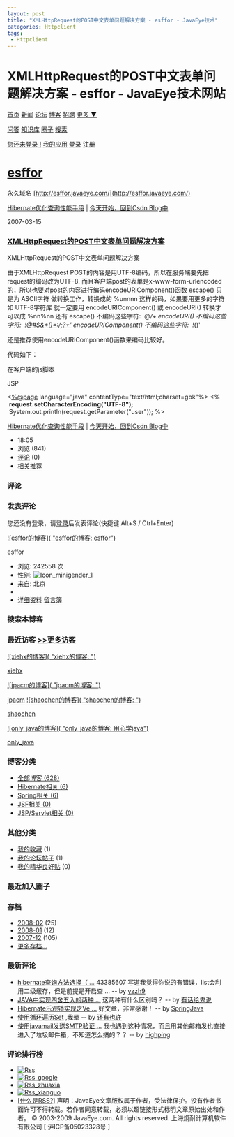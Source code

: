 ```yaml
---
layout: post
title: "XMLHttpRequest的POST中文表单问题解决方案 - esffor - JavaEye技术"
categories: Httpclient
tags: 
 - Httpclient
--- 
```


# XMLHttpRequest的POST中文表单问题解决方案 - esffor - JavaEye技术网站

[首页](http://www.javaeye.com/) [新闻](http://www.javaeye.com/news) [论坛](http://www.javaeye.com/forums) [博客](http://www.javaeye.com/blogs) [招聘](http://www.javaeye.com/job) [更多 ▼](http://esffor.javaeye.com/blog/96320#)

[问答](http://www.javaeye.com/ask) [知识库](http://www.javaeye.com/wiki) [圈子](http://www.javaeye.com/groups) [搜索](http://www.javaeye.com/google_search)

[您还未登录 !](http://esffor.javaeye.com/login "登录") [我的应用](http://www.javaeye.com/all) [登录](http://esffor.javaeye.com/login) [注册](http://esffor.javaeye.com/signup)

# [esffor](http://esffor.javaeye.com/)

永久域名 [http://esffor.javaeye.com/](http://esffor.javaeye.com/)

[Hibernate优化查询性能手段](http://esffor.javaeye.com/blog/96019 "Hibernate优化查询性能手段") | [今天开始，回到Csdn Blog中](http://esffor.javaeye.com/blog/96485 "今天开始，回到Csdn Blog中")

2007-03-15

### [XMLHttpRequest的POST中文表单问题解决方案](http://esffor.javaeye.com/blog/96320)
XMLHttpRequest的POST中文表单问题解决方案

由于XMLHttpRequest POST的内容是用UTF-8编码，所以在服务端要先把request的编码改为UTF-8.
而且客户端post的表单是x-www-form-urlencoded的，所以也要对post的内容进行编码encodeURIComponent()函数
escape() 只是为 ASCII字符 做转换工作，转换成的 %unnnn 这样的码，如果要用更多的字符如 UTF-8字符库
就一定要用 encodeURIComponent() 或 encodeURI() 转换才可以成 %nn%nn
还有
escape() 不编码这些字符:  @*/+
encodeURI() 不编码这些字符:  [!@#$&*()=:/;?+'](mailto:!@)
encodeURIComponent() 不编码这些字符:  !*()'

还是推荐使用encodeURIComponent()函数来编码比较好。

代码如下：

在客户端的js脚本
<script>
function myXMLHttpRequest(){
 var xmlHttp = false;
 try {
  xmlHttp = new ActiveXObject("Msxml2.XMLHTTP");
 } catch (e) {
  try {
   xmlHttp = new ActiveXObject("Microsoft.XMLHTTP");
  } catch (e2) {
   xmlHttp = false;
  }
 }
 if (!xmlHttp && typeof XMLHttpRequest != 'undefined') {
  xmlHttp = new XMLHttpRequest();
 }
 return xmlHttp;
}

  content = "user="+**encodeURIComponent("大发")**;
  xmlHttp.Open("POST", "doc.jsp", false);
  xmlHttp.setRequestHeader("Content-Length",content.length);
  xmlHttp.setRequestHeader("CONTENT-TYPE","application/x-www-form-urlencoded");
  xmlHttp.Send(content);
</script>

JSP

<[%@page](mailto:%@page) language="java" contentType="text/html;charset=gbk"%>
<%
 **request.setCharacterEncoding("UTF-8");**
 System.out.println(request.getParameter("user"));
%>
 

[Hibernate优化查询性能手段](http://esffor.javaeye.com/blog/96019 "Hibernate优化查询性能手段") | [今天开始，回到Csdn Blog中](http://esffor.javaeye.com/blog/96485 "今天开始，回到Csdn Blog中")
* 18:05
* 浏览 (841)
* [评论](http://esffor.javaeye.com/blog/96320#comments) (0)
* [相关推荐](http://www.javaeye.com/wiki/topic/96320)

### 评论

[]()
### 发表评论

您还没有登录，请[登录](http://esffor.javaeye.com/login)后发表评论(快捷键 Alt+S / Ctrl+Enter)

[![esffor的博客]( "esffor的博客: esffor")](http://esffor.javaeye.com/)

esffor

* 浏览: 242558 次
* 性别: ![Icon_minigender_1]( "男")
* 来自: 北京
* ![]()
* [详细资料](http://esffor.javaeye.com/blog/profile) [留言簿](http://esffor.javaeye.com/blog/guest_book)

### 搜索本博客
### 最近访客 [>>更多访客](http://esffor.javaeye.com/blog/user_visits)

[![xiehx的博客]( "xiehx的博客: ")](http://xiehx.javaeye.com/)

[xiehx](http://xiehx.javaeye.com/)

[![jpacm的博客]( "jpacm的博客: ")](http://jpacm.javaeye.com/)

[jpacm](http://jpacm.javaeye.com/)
[![shaochen的博客]( "shaochen的博客: ")](http://shaochen.javaeye.com/)

[shaochen](http://shaochen.javaeye.com/)

[![only_java的博客]( "only_java的博客: 用心学java")](http://only-java.javaeye.com/)

[only_java](http://only-java.javaeye.com/)

### 博客分类

* [全部博客 (628)](http://esffor.javaeye.com/)
* [Hibernate相关 (6)](http://esffor.javaeye.com/category/16050)
* [Spring相关 (6)](http://esffor.javaeye.com/category/16051)
* [JSF相关 (0)](http://esffor.javaeye.com/category/16052)
* [JSP/Servlet相关 (0)](http://esffor.javaeye.com/category/16053)
### 其他分类

* [我的收藏](http://esffor.javaeye.com/blog/favorite) (1)
* [我的论坛帖子](http://esffor.javaeye.com/blog/forum) (1)
* [我的精华良好贴](http://esffor.javaeye.com/blog/article) (0)

### 最近加入圈子
### 存档

* [2008-02](http://esffor.javaeye.com/blog/monthblog/2008-02) (25)
* [2008-01](http://esffor.javaeye.com/blog/monthblog/2008-01) (12)
* [2007-12](http://esffor.javaeye.com/blog/monthblog/2007-12) (105)
* [更多存档...](http://esffor.javaeye.com/blog/monthblog_more)

### 最新评论

* [hibernate查询方法选择（ ...](http://esffor.javaeye.com/blog/168307#comments "hibernate查询方法选择（List()与Iterator()）")
43385607 写道我觉得你说的有错误，list会利用二级缓存，但是前提是开启查 ...
-- by [yzzh9](http://547600.javaeye.com/)
* [JAVA中实现四舍五入的两种 ...](http://esffor.javaeye.com/blog/96158#comments "JAVA中实现四舍五入的两种方法")
这两种有什么区别吗？
-- by [有话给鬼说](http://luckpig.javaeye.com/)
* [Hibernate乐观锁实现之Ve ...](http://esffor.javaeye.com/blog/168243#comments "Hibernate乐观锁实现之Version")
好文章，非常感谢！
-- by [SpringJava](http://springjava.javaeye.com/)
* [使用循环遍历Set](http://esffor.javaeye.com/blog/96214#comments "使用循环遍历Set")
,我晕
-- by [还有也许](http://yanzhenwei.javaeye.com/)
* [使用javamail发送SMTP验证 ...](http://esffor.javaeye.com/blog/96304#comments "使用javamail发送SMTP验证邮件")
我也遇到这种情况，而且用其他邮箱发也直接进入了垃圾邮件箱，不知道怎么搞的？？
-- by [highping](http://highping.javaeye.com/)
### 评论排行榜

* [![Rss]()](http://esffor.javaeye.com/rss)
* [![Rss_google]()](http://fusion.google.com/add?feedurl=http://esffor.javaeye.com/rss)
* [![Rss_zhuaxia]()](http://www.zhuaxia.com/add_channel.php?url=http://esffor.javaeye.com/rss)
* [![Rss_xianguo]()](http://www.xianguo.com/subscribe.php?url=http://esffor.javaeye.com/rss)
* [[什么是RSS?]](http://www.google.com/search?hl=zh-CN&q=RSS)
声明：JavaEye文章版权属于作者，受法律保护。没有作者书面许可不得转载。若作者同意转载，必须以超链接形式标明文章原始出处和作者。
© 2003-2009 JavaEye.com. All rights reserved. 上海炯耐计算机软件有限公司 [ 沪ICP备05023328号 ]

